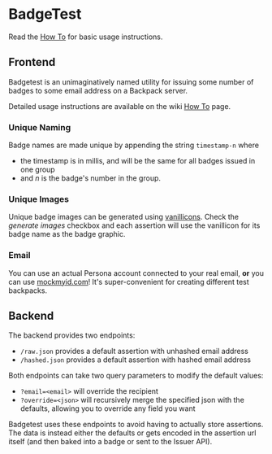 # BadgeTest

Read the [How To](https://github.com/stenington/badgetest/wiki/How-To) for basic usage instructions.

## Frontend

Badgetest is an unimaginatively named utility for issuing some number
of badges to some email address on a Backpack server.

Detailed usage instructions are available on the wiki [How To][] page.

[How To]: https://github.com/stenington/badgetest/wiki/How-To

### Unique Naming

Badge names are made unique by appending the string `timestamp-n` where 

  * the timestamp is in millis, and will be the same for all badges issued in one group
  * and *n* is the badge's number in the group. 

### Unique Images

Unique badge images can be generated using [vanillicons][]. Check the *generate images*
checkbox and each assertion will use the vanillicon for its badge name as the badge 
graphic.

[vanillicons]: http://vanillicon.com

### Email

You can use an actual Persona account connected to your real email, **or** you 
can use [mockmyid.com](https://github.com/callahad/mockmyid)! It's super-convenient
for creating different test backpacks.

## Backend

The backend provides two endpoints:

  * `/raw.json` provides a default assertion with unhashed email address
  * `/hashed.json` provides a default assertion with hashed email address

Both endpoints can take two query parameters to modify the default values:

  * `?email=<email>` will override the recipient
  * `?override=<json>` will recursively merge the specified json with the defaults, 
    allowing you to override any field you want

Badgetest uses these endpoints to avoid having to actually store assertions. The
data is instead either the defaults or gets encoded in the assertion url itself
(and then baked into a badge or sent to the Issuer API). 
